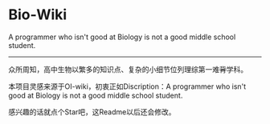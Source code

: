 # Bio-Wiki
 
A programmer who isn't good at Biology is not a good middle school student.

---

众所周知，高中生物以繁多的知识点、复杂的小细节位列理综第一难~~背~~学科。

本项目灵感来源于OI-wiki，初衷正如Discription：A programmer who isn't good at Biology is not a good middle school student.

感兴趣的话就点个Star吧，这Readme以后还会修改。
